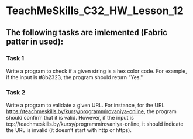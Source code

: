 # TeachMeSkills_C32_HW_Lesson_12

## The following tasks are imlemented (Fabric patter in used):
### Task 1
Write a program to check if a given string is a hex color code.
For example, if the input is #8b2323, the program should return "Yes."

### Task 2
Write a program to validate a given URL.
For instance, for the URL https://teachmeskills.by/kursy/programmirovaniya-online, the program should confirm that it is valid. However, if the input is tcp://teachmeskills.by/kursy/programmirovaniya-online, it should indicate the URL is invalid (it doesn’t start with http or https).